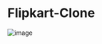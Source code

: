 # Flipkart-Clone

![image](https://github.com/VatsalDoshi/Flipkart-Clone/assets/114709734/77843d35-67bc-43e7-8e3c-b7899c62c8cb)
